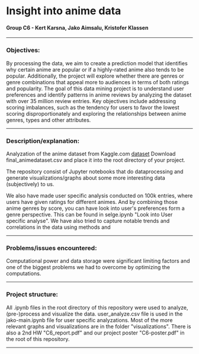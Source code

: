 # **Insight into anime data**

#### Group C6 - Kert Karsna, Jako Aimsalu, Kristofer Klassen

---

### **Objectives:**
By processing the data, we aim to create a prediction model that identifies why certain anime are popular or if a highly-rated anime also tends to be popular.
Additionally, the project will explore whether there are genres or genre combinations that appeal more to audiences in terms of both ratings and popularity.
The goal of this data mining project is to understand user preferences and identify patterns in anime reviews by analyzing the dataset with over 35 million review entries.
Key objectives include addressing scoring imbalances, such as the tendency for users to favor the lowest scoring disproportionately and exploring the relationships between anime genres, types and other attributes.

---

### **Description/explanation:**

Analyzation of the anime dataset from Kaggle.com [dataset](https://www.kaggle.com/datasets/dbdmobile/myanimelist-dataset)
Download final_animedataset.csv and place it into the root directory of your project.

The repository consist of Jupyter notebooks that do dataprocessing and generate visualizations/graphs about some more interesting data (subjectively) to us.

We also have made user specific analysis conducted on 100k entries, where users have given ratings for different animes. And by combining those anime genres by score, you can have look into user's preferences form a genre perspective. This can be found in selge.ipynb "Look into User specific analyse". We have also tried to capture notable trends and correlations in the data using methods and 

---

### **Problems/issues encountered:**

Computational power and data storage were significant limiting factors and one of the biggest problems we had to overcome by optimizing the computations.

---

### **Project structure:**

All .ipynb files in the root directory of this repository were used to analyze, (pre-)process and visualize the data.
user_analyze.csv file is used in the jako-main.ipynb file for user specific analyzations.
Most of the more relevant graphs and visualizations are in the folder "visualizations".
There is also a 2nd HW "C6_report.pdf" and our project poster "C6-poster.pdf" in the root of this repository.

---
